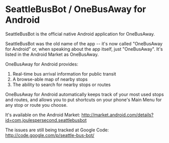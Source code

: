 # SeattleBusBot / OneBusAway for Android

SeattleBusBot is the official native Android application for OneBusAway.

SeattleBusBot was the old name of the app -- it's now called "OneBusAway for Android" or, when speaking about the app itself, just "OneBusAway". It's listed in the Android Market as OneBusAway.

OneBusAway for Android provides:

1. Real-time bus arrival information for public transit
1. A browse-able map of nearby stops
1. The ability to search for nearby stops or routes

OneBusAway for Android automatically keeps track of your most used stops and routes, and allows you to put shortcuts on your phone's Main Menu for any stop or route you choose.

It's available on the Android Market: http://market.android.com/details?id=com.joulespersecond.seattlebusbot

The issues are still being tracked at Google Code: http://code.google.com/p/seattle-bus-bot/

